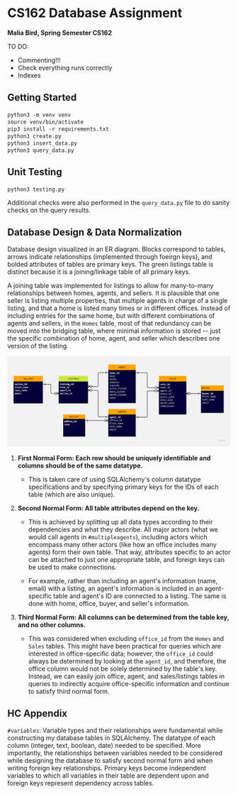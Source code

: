 # CS162 Database Assignment
**Malia Bird, Spring Semester CS162**

TO DO: 
- Commenting!!!
- Check everything runs correctly
- Indexes


## Getting Started
```
python3 -m venv venv
source venv/bin/activate
pip3 install -r requirements.txt
python3 create.py
python3 insert_data.py
python3 query_data.py
```

## Unit Testing 
``` 
python3 testing.py
```

Additional checks were also performed in the `query_data.py` file to do sanity checks on the query results. 

## Database Design & Data Normalization

Database design visualized in an ER diagram. Blocks correspond to tables, arrows indicate relationships (implemented through foeirgn keys), and bolded attributes of tables are primary keys. The green listings table is distinct because it is a joining/linkage table of all primary keys. 

A joining table was implemented for listings to allow for many-to-many relationships between homes, agents, and sellers. It is plausible that one seller is listing multiple properties, that multiple agents in charge of a single listing, and that a home is listed many times or in different offices. Instead of including entries for the same home, but with different combinations of agents and sellers, in the `Homes` table, most of that redundancy can be moved into the bridging table, where minimal information is stored -- just the specific combination of home, agent, and seller which describes one version of the listing.

![ER image](/ER_database_diagram.jpg)

1. **First Normal Form: Each row should be uniquely identifiable and columns should be of the same datatype.** 
    - This is taken care of using SQLAlchemy's column datatype specifications and by specifying primary keys for the IDs of each table (which are also unique). 

2. **Second Normal Form: All table attributes depend on the key.**
     - This is achieved by splitting up all data types according to their dependencies and what they describe. All major actors (what we would call agents in `#multipleagents`), including actors which encompass many other actors (like how an office includes many agents) form their own table. That way, attributes specific to an actor can be attached to just one appropriate table, and foreign keys can be used to make connections. 
     
     - For example, rather than including an agent's information (name, email) with a listing, an agent's information is included in an agent-specific table and agent's ID are connected to a listing. The same is done with home, office, buyer, and seller's information. 


3. **Third Normal Form: All columns can be determined from the table key, and no other columns.**
    - This was considered when excluding `office_id` from the `Homes` and `Sales` tables. This might have been practical for queries which are interested in office-specific data; however, the `office_id` could always be determined by looking at the `agent_id`, and therefore, the office column would not be solely determined by the table's key. Instead, we can easily join office, agent, and sales/listings tables in queries to indirectly acquire office-specific information and continue to satisfy third normal form. 

## HC Appendix
`#variables`: Variable types and their relationships were fundamental while constructing my database tables in SQLAlchemy. The datatype of each column (integer, text, boolean, date) needed to be specified. More importantly, the relationships between variables needed to be considered while designing the database to satisfy second normal form and when writing foreign key relationships. Primary keys become independent variables to which all variables in their table are dependent upon and foreign keys represent dependency across tables. 
